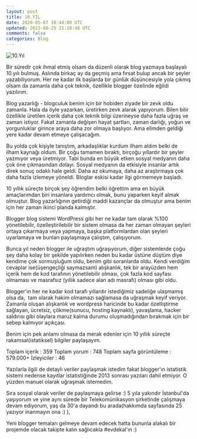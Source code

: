 ```yaml
---           
layout: post
title: 10.YIL
date: 2020-05-07 18:44:00 UTC
updated: 2022-08-25 21:28:48 UTC
comments: false
categories: Blog
---
```

![10.Yıl](https://1.bp.blogspot.com/-tpu8s74Wh-c/XrRYvmIpBsI/AAAAAAAAHEQ/L9ovUNY9t7wpy8iNIwn80-MmJjrtC5TrwCNcBGAsYHQ/s1600/10yil.png)


Bir süredir çok ihmal etmiş olsam da düzenli olarak blog yazmaya başlayalı 10.yılı bulmuş. Aslında birkaç ay da geçmiş ama fırsat bulup ancak bir şeyler yazabiliyorum.  Her ne kadar ilk başlarda bir günlük düşüncesiyle yola çıkmış olsam da zamanla daha çok teknik, özellikle blogger özelinde eğildi yazılırım.

Blog yazarlığı - blogculuk benim için bir hobiden ziyade bir zevk oldu zamanla. Hala da öyle yazarkan, üretirken zevk alarak yapıyorum. Bilen bilir özellikle üretilen içerik daha çok teknik bilgi üzerineyse daha fazla uğraş ve zaman istiyor. Fakat zamanla değişen hayat şartları, zaman darlığı, yoğun ve yorgunluklar girince araya daha zor olmaya başlıyor. Ama elimden geldiği yere kadar devam etmeye çalışacağım.

Bu yolda çok kişiyle tanıştım, arkadaşlıklar kurdum ilham aldım belki de ilham kaynağı oldum. Bir çoğu tamamen bıraktı, birçoğu yıllardır bir şeyler yazmıyor veya üretmiyor. Tabi bunda en büyük etken sosyal medyanın daha çok öne çıkmasından dolayı. Sosyal medyanın da etkisiyle insanlar artık direk sonuç odaklı hale geldi. Daha az okumaya, daha az araştırmaya çok daha fazla izlemeye yöneldi. Bloglar eskisi kadar ilgi görmemeye başladı.

10 yıllık süreçte birçok şey öğrendim belki öğrettim ama en büyük amaçlarımdan biri insanlara yardımcı olmak, bunu yaparken keyif almak olmuştur. Blog yazarlığının getirdiği maddi kazançlar da olmuştur ama benim için her zaman ikinci planda kalmıştır.

Blogger blog sistemi WordPress gibi her ne kadar tam olarak %100 yönetilebilir, özelleştirilebilir bir sistem olmasa da her zaman olmayan şeyleri ortaya çıkarmaya veya yapmaya, başka platformlardan olan şeyleri uyarlamaya ve bunları paylaşmaya çalıştım, çalışıyorum.

Bunca yıl neden blogger ile uğraştım uğraşıyorum, diğer sistemlerde çoğu şey daha kolay bir şekilde yapılırken neden bu kadar üstüne düştüm diye kendime çok sormuşluğum oldu, benim gibi soranlarda oldu. Kendi verdiğim cevaplar ise(üşengeçliği saymazsam) alışkanlık, tek bir arayüzden hem içerik hem de kod tarafının yönetilebilir olması, çok fazla kod sayfası olmaması ve masrafsız (yıllık sadece alan adı masrafı) olması gibi oldu.

Blogger'ın her ne kadar kod tarafı yıllardır istediğimiz sadeliğe ulaşmamış olsa da,&nbsp; tam olarak hakim olmamazı sağlamasa da uğraşmak keyif veriyor. Zamanla oluşan alışkanlık ve wordpress haricinde bu kadar özelliştirme sağlayan, ücretsiz, çökme(sunucu, hosting kaynaklı), yavaşlama, hacker saldırısı gibi olaylara maruz kalma durumu oluşmadığından bırakmak için bir sebep kalmıyor açıkçası.

Benim için pek anlamı olmasa da merak edenler için 10 yıllık süreçte rakamsal(istatiksel) bilgiler paylaşayım.

Toplam içerik : 359
Toplam yorum : 748
Toplam sayfa görüntüleme : 579.000+
İzleyiciler : 46

Yazılarla ilgili de detaylı veriler paylaşmak istedim fakat blogger'ın istatistik sistemi nedense kayıtlar istatistiğinde 2013 sonrası yazıları dahil etmiyor. O yüzden manuel olarak uğraşmak istemedim.

Sıra sosyal olarak veriler de paylaşmaya gelirse :) 5 yıla yakındır İstanbul'da yaşıyorum ve yine aynı sürede bir Telekomünikasyon şirketinde çalışmaya devam ediyorum, yaş da 30'a dayandı bu arada(hakkımda sayfasında 25 yazıyor inanmayın ona :) ), 

Yeni blogger temaları gelmeye devam edecek hatta bununla alakalı bir projemde olacak takipte kalın sağlıcakla #evdekal'ın :)